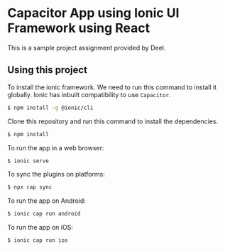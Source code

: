 Capacitor App using Ionic UI Framework using React
===================================================

This is a sample project assignment provided by Deel.

## Using this project

To install the ionic framework. We need to run this command to install it globally. Ionic has inbuilt compatibility to use `Capacitor`.

```bash
$ npm install -g @ionic/cli
```

Clone this repository and run this command to install the dependencies.

```bash
$ npm install
```

To run the app in a web browser:

```bash
$ ionic serve
```

To sync the plugins on platforms:

```bash
$ npx cap sync
```


To run the app on Android:  

```bash
$ ionic cap run android
```

To run the app on iOS:  

```bash
$ ionic cap run ios
```

